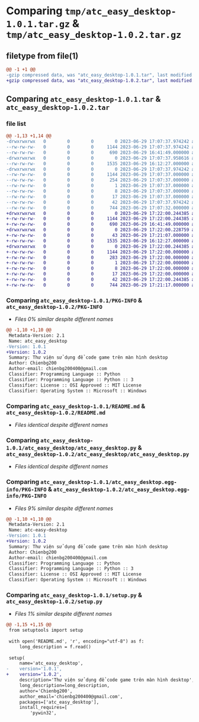 # Comparing `tmp/atc_easy_desktop-1.0.1.tar.gz` & `tmp/atc_easy_desktop-1.0.2.tar.gz`

## filetype from file(1)

```diff
@@ -1 +1 @@
-gzip compressed data, was "atc_easy_desktop-1.0.1.tar", last modified: Thu Jun 29 17:07:37 2023, max compression
+gzip compressed data, was "atc_easy_desktop-1.0.2.tar", last modified: Thu Jun 29 17:22:00 2023, max compression
```

## Comparing `atc_easy_desktop-1.0.1.tar` & `atc_easy_desktop-1.0.2.tar`

### file list

```diff
@@ -1,13 +1,14 @@
-drwxrwxrwx   0        0        0        0 2023-06-29 17:07:37.974242 atc_easy_desktop-1.0.1/
--rw-rw-rw-   0        0        0     1144 2023-06-29 17:07:37.974242 atc_easy_desktop-1.0.1/PKG-INFO
--rw-rw-rw-   0        0        0      690 2023-06-29 16:41:49.000000 atc_easy_desktop-1.0.1/README.md
-drwxrwxrwx   0        0        0        0 2023-06-29 17:07:37.958616 atc_easy_desktop-1.0.1/atc_easy_desktop/
--rw-rw-rw-   0        0        0     1535 2023-06-29 16:12:27.000000 atc_easy_desktop-1.0.1/atc_easy_desktop/atc_easy_desktop.py
-drwxrwxrwx   0        0        0        0 2023-06-29 17:07:37.974242 atc_easy_desktop-1.0.1/atc_easy_desktop.egg-info/
--rw-rw-rw-   0        0        0     1144 2023-06-29 17:07:37.000000 atc_easy_desktop-1.0.1/atc_easy_desktop.egg-info/PKG-INFO
--rw-rw-rw-   0        0        0      254 2023-06-29 17:07:37.000000 atc_easy_desktop-1.0.1/atc_easy_desktop.egg-info/SOURCES.txt
--rw-rw-rw-   0        0        0        1 2023-06-29 17:07:37.000000 atc_easy_desktop-1.0.1/atc_easy_desktop.egg-info/dependency_links.txt
--rw-rw-rw-   0        0        0        8 2023-06-29 17:07:37.000000 atc_easy_desktop-1.0.1/atc_easy_desktop.egg-info/requires.txt
--rw-rw-rw-   0        0        0       17 2023-06-29 17:07:37.000000 atc_easy_desktop-1.0.1/atc_easy_desktop.egg-info/top_level.txt
--rw-rw-rw-   0        0        0       42 2023-06-29 17:07:37.974242 atc_easy_desktop-1.0.1/setup.cfg
--rw-rw-rw-   0        0        0      744 2023-06-29 17:07:32.000000 atc_easy_desktop-1.0.1/setup.py
+drwxrwxrwx   0        0        0        0 2023-06-29 17:22:00.244385 atc_easy_desktop-1.0.2/
+-rw-rw-rw-   0        0        0     1144 2023-06-29 17:22:00.244385 atc_easy_desktop-1.0.2/PKG-INFO
+-rw-rw-rw-   0        0        0      690 2023-06-29 16:41:49.000000 atc_easy_desktop-1.0.2/README.md
+drwxrwxrwx   0        0        0        0 2023-06-29 17:22:00.228759 atc_easy_desktop-1.0.2/atc_easy_desktop/
+-rw-rw-rw-   0        0        0       43 2023-06-29 17:21:07.000000 atc_easy_desktop-1.0.2/atc_easy_desktop/__init__.py
+-rw-rw-rw-   0        0        0     1535 2023-06-29 16:12:27.000000 atc_easy_desktop-1.0.2/atc_easy_desktop/atc_easy_desktop.py
+drwxrwxrwx   0        0        0        0 2023-06-29 17:22:00.244385 atc_easy_desktop-1.0.2/atc_easy_desktop.egg-info/
+-rw-rw-rw-   0        0        0     1144 2023-06-29 17:22:00.000000 atc_easy_desktop-1.0.2/atc_easy_desktop.egg-info/PKG-INFO
+-rw-rw-rw-   0        0        0      283 2023-06-29 17:22:00.000000 atc_easy_desktop-1.0.2/atc_easy_desktop.egg-info/SOURCES.txt
+-rw-rw-rw-   0        0        0        1 2023-06-29 17:22:00.000000 atc_easy_desktop-1.0.2/atc_easy_desktop.egg-info/dependency_links.txt
+-rw-rw-rw-   0        0        0        8 2023-06-29 17:22:00.000000 atc_easy_desktop-1.0.2/atc_easy_desktop.egg-info/requires.txt
+-rw-rw-rw-   0        0        0       17 2023-06-29 17:22:00.000000 atc_easy_desktop-1.0.2/atc_easy_desktop.egg-info/top_level.txt
+-rw-rw-rw-   0        0        0       42 2023-06-29 17:22:00.244385 atc_easy_desktop-1.0.2/setup.cfg
+-rw-rw-rw-   0        0        0      744 2023-06-29 17:21:17.000000 atc_easy_desktop-1.0.2/setup.py
```

### Comparing `atc_easy_desktop-1.0.1/PKG-INFO` & `atc_easy_desktop-1.0.2/PKG-INFO`

 * *Files 0% similar despite different names*

```diff
@@ -1,10 +1,10 @@
 Metadata-Version: 2.1
 Name: atc_easy_desktop
-Version: 1.0.1
+Version: 1.0.2
 Summary: Thư viện sử dụng để code game trên màn hình desktop
 Author: Chienbg200
 Author-email: chienbg200400@gmail.com
 Classifier: Programming Language :: Python
 Classifier: Programming Language :: Python :: 3
 Classifier: License :: OSI Approved :: MIT License
 Classifier: Operating System :: Microsoft :: Windows
```

### Comparing `atc_easy_desktop-1.0.1/README.md` & `atc_easy_desktop-1.0.2/README.md`

 * *Files identical despite different names*

### Comparing `atc_easy_desktop-1.0.1/atc_easy_desktop/atc_easy_desktop.py` & `atc_easy_desktop-1.0.2/atc_easy_desktop/atc_easy_desktop.py`

 * *Files identical despite different names*

### Comparing `atc_easy_desktop-1.0.1/atc_easy_desktop.egg-info/PKG-INFO` & `atc_easy_desktop-1.0.2/atc_easy_desktop.egg-info/PKG-INFO`

 * *Files 9% similar despite different names*

```diff
@@ -1,10 +1,10 @@
 Metadata-Version: 2.1
 Name: atc-easy-desktop
-Version: 1.0.1
+Version: 1.0.2
 Summary: Thư viện sử dụng để code game trên màn hình desktop
 Author: Chienbg200
 Author-email: chienbg200400@gmail.com
 Classifier: Programming Language :: Python
 Classifier: Programming Language :: Python :: 3
 Classifier: License :: OSI Approved :: MIT License
 Classifier: Operating System :: Microsoft :: Windows
```

### Comparing `atc_easy_desktop-1.0.1/setup.py` & `atc_easy_desktop-1.0.2/setup.py`

 * *Files 1% similar despite different names*

```diff
@@ -1,15 +1,15 @@
 from setuptools import setup
 
 with open('README.md', 'r', encoding="utf-8") as f:
     long_description = f.read()
 
 setup(
     name='atc_easy_desktop',
-    version='1.0.1',
+    version='1.0.2',
     description='Thư viện sử dụng để code game trên màn hình desktop',
     long_description=long_description,
     author='Chienbg200',
     author_email='chienbg200400@gmail.com',
     packages=['atc_easy_desktop'],
     install_requires=[
         'pywin32',
```

